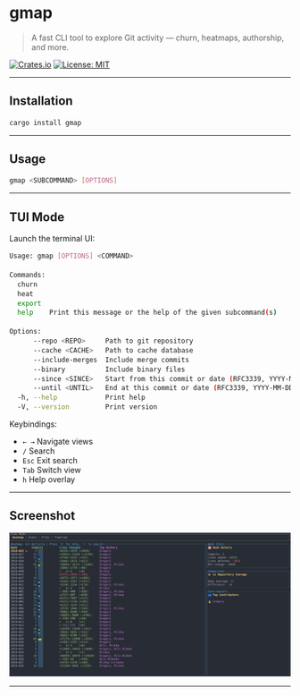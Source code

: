 # gmap

> A fast CLI tool to explore Git activity — churn, heatmaps, authorship, and more.

[![Crates.io](https://img.shields.io/crates/v/gmap.svg)](https://crates.io/crates/gmap)
[![License: MIT](https://img.shields.io/badge/license-MIT-blue.svg)](LICENSE)

---

## Installation

```sh
cargo install gmap
````

---

## Usage

```sh
gmap <SUBCOMMAND> [OPTIONS]
```

---

## TUI Mode

Launch the terminal UI:

```sh
Usage: gmap [OPTIONS] <COMMAND>

Commands:
  churn
  heat
  export
  help    Print this message or the help of the given subcommand(s)

Options:
      --repo <REPO>     Path to git repository
      --cache <CACHE>   Path to cache database
      --include-merges  Include merge commits
      --binary          Include binary files
      --since <SINCE>   Start from this commit or date (RFC3339, YYYY-MM-DD, or natural language)
      --until <UNTIL>   End at this commit or date (RFC3339, YYYY-MM-DD, or natural language)
  -h, --help            Print help
  -V, --version         Print version
```

Keybindings:

* `← →` Navigate views
* `/` Search
* `Esc` Exit search
* `Tab` Switch view
* `h` Help overlay

---

## Screenshot

![TUI Heatmap](assets/tui-heatmap-preview.png)

---